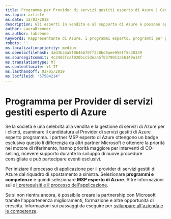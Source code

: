 ```yaml
---
title: Programma per Provider di servizi gestiti esperto di Azure | Centro per i partner
ms.topic: article
ms.date: 12/03/2018
description: Gli esperti in vendita e al supporto di Azure è possono applicare in MSP esperto di Azure
author: LauraBrenner
ms.author: labrenne
Keywords: Rappresentante di Azure, i programmi esperto, programmi per partner
robots: ''
ms.localizationpriority: medium
ms.openlocfilehash: 4ad3ba4a5f8646b70ff2c8bd8aee950ff5c30339
ms.sourcegitcommit: 4c34d6fcaf020bcc53eaa5f0379011a56149a14f
ms.translationtype: MT
ms.contentlocale: it-IT
ms.lasthandoff: 03/05/2019
ms.locfileid: "57584214"
---
```

# <a name="azure-expert-managed-services-provider-program"></a>Programma per Provider di servizi gestiti esperto di Azure


Se la società è una celebrità alla vendita e la gestione di servizi di Azure per i clienti, esaminare il candidatura al Provider di servizi gestiti di Azure esperto programma. I partner MSP esperto di Azure ottengono un badge esclusivo questo li differenzia da altri partner Microsoft e ottenere la priorità nel motore di riferimento, hanno priorità maggiore per interventi di CO-selling, ricevere supporto durante lo sviluppo di nuove procedure consigliate e può partecipare eventi esclusivi.

Per iniziare il processo di applicazione per il provider di servizi gestiti di Azure dal riquadro di spostamento a sinistra. Selezionare **programmi e competenze** e quindi selezionare **MSP esperto di Azure**. Altre informazioni sulle [i prerequisiti e il processo dell'applicazione](https://partner.microsoft.com/membership/azure-expert-msp). 

Se si non rientra ancora, è possibile creare la partnership con Microsoft tramite l'appartenenza miglioramenti, formazione e altre opportunità di crescita.
Informazioni sui passaggi da eseguire per [sviluppare all'azienda e le competenze](https://partner.microsoft.com/membership/azure-expert-msp).

